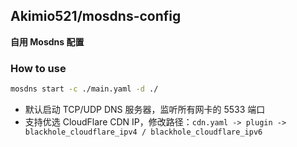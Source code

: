 ## Akimio521/mosdns-config

**自用 Mosdns 配置**

### How to use
```bash
mosdns start -c ./main.yaml -d ./
```

- 默认启动 TCP/UDP DNS 服务器，监听所有网卡的 5533 端口
- 支持优选 CloudFlare CDN IP，修改路径：`cdn.yaml -> plugin -> blackhole_cloudflare_ipv4 / blackhole_cloudflare_ipv6`